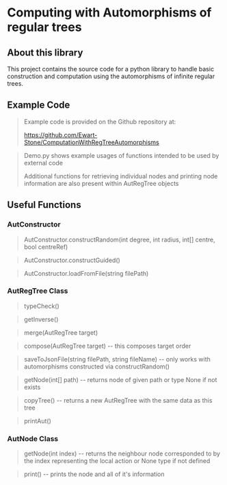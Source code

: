 # Computing with Automorphisms of regular trees

## About this library
This project contains the source code for a python library
to handle basic construction and computation using the automorphisms
of infinite regular trees.

## Example Code
> Example code is provided on the Github repository at:
> 
> https://github.com/Ewart-Stone/ComputationWithRegTreeAutomorphisms

> Demo.py shows example usages of functions intended to be used 
by external code
>
> Additional functions for retrieving individual nodes and 
printing node information are also present within AutRegTree objects

## Useful Functions

### AutConstructor
> AutConstructor.constructRandom(int degree, int radius, int[] centre, bool centreRef)

> AutConstructor.constructGuided()

> AutConstructor.loadFromFile(string filePath)

### AutRegTree Class

> typeCheck()

> getInverse() 

> merge(AutRegTree target)

> compose(AutRegTree target) -- this composes target order

> saveToJsonFile(string filePath, string fileName)
-- only works with automorphisms constructed via constructRandom()

> getNode(int[] path) -- returns node of given path or type None if not exists

> copyTree() -- returns a new AutRegTree with the same data as this tree

> printAut()

### AutNode Class

> getNode(int index) -- returns the neighbour node corresponded to by the index 
representing the local action or None type if not defined

> print() -- prints the node and all of it's information
